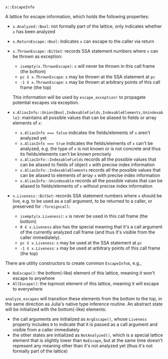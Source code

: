 ```
x::EscapeInfo
```

A lattice for escape information, which holds the following properties:

  * `x.Analyzed::Bool`: not formally part of the lattice, only indicates whether `x` has been analyzed
  * `x.ReturnEscape::Bool`: indicates `x` can escape to the caller via return
  * `x.ThrownEscape::BitSet`: records SSA statement numbers where `x` can be thrown as exception:

      * `isempty(x.ThrownEscape)`: `x` will never be thrown in this call frame (the bottom)
      * `pc ∈ x.ThrownEscape`: `x` may be thrown at the SSA statement at `pc`
      * `-1 ∈ x.ThrownEscape`: `x` may be thrown at arbitrary points of this call frame (the top)

    This information will be used by `escape_exception!` to propagate potential escapes via exception.
  * `x.AliasInfo::Union{Bool,IndexableFields,IndexableElements,Unindexable}`: maintains all possible values that can be aliased to fields or array elements of `x`:

      * `x.AliasInfo === false` indicates the fields/elements of `x` aren't analyzed yet
      * `x.AliasInfo === true` indicates the fields/elements of `x` can't be analyzed, e.g. the type of `x` is not known or is not concrete and thus its fields/elements can't be known precisely
      * `x.AliasInfo::IndexableFields` records all the possible values that can be aliased to fields of object `x` with precise index information
      * `x.AliasInfo::IndexableElements` records all the possible values that can be aliased to elements of array `x` with precise index information
      * `x.AliasInfo::Unindexable` records all the possible values that can be aliased to fields/elements of `x` without precise index information
  * `x.Liveness::BitSet`: records SSA statement numbers where `x` should be live, e.g. to be used as a call argument, to be returned to a caller, or preserved for `:foreigncall`:

      * `isempty(x.Liveness)`: `x` is never be used in this call frame (the bottom)
      * `0 ∈ x.Liveness` also has the special meaning that it's a call argument of the currently analyzed call frame (and thus it's visible from the caller immediately).
      * `pc ∈ x.Liveness`: `x` may be used at the SSA statement at `pc`
      * `-1 ∈ x.Liveness`: `x` may be used at arbitrary points of this call frame (the top)

There are utility constructors to create common `EscapeInfo`s, e.g.,

  * `NoEscape()`: the bottom(-like) element of this lattice, meaning it won't escape to anywhere
  * `AllEscape()`: the topmost element of this lattice, meaning it will escape to everywhere

`analyze_escapes` will transition these elements from the bottom to the top, in the same direction as Julia's native type inference routine. An abstract state will be initialized with the bottom(-like) elements:

  * the call arguments are initialized as `ArgEscape()`, whose `Liveness` property includes `0` to indicate that it is passed as a call argument and visible from a caller immediately
  * the other states are initialized as `NotAnalyzed()`, which is a special lattice element that is slightly lower than `NoEscape`, but at the same time doesn't represent any meaning other than it's not analyzed yet (thus it's not formally part of the lattice)
